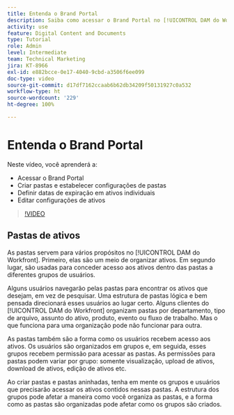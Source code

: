 ```yaml
---
title: Entenda o Brand Portal
description: Saiba como acessar o Brand Portal no [!UICONTROL DAM do Workfront], criar pastas, definir datas de expiração em ativos individuais e editar configurações de ativos.
activity: use
feature: Digital Content and Documents
type: Tutorial
role: Admin
level: Intermediate
team: Technical Marketing
jira: KT-8966
exl-id: e882bcce-0e17-4040-9cbd-a3506f6ee099
doc-type: video
source-git-commit: d17df7162ccaab6b62db34209f50131927c0a532
workflow-type: ht
source-wordcount: '229'
ht-degree: 100%

---
```


# Entenda o Brand Portal

Neste vídeo, você aprenderá a:

* Acessar o Brand Portal
* Criar pastas e estabelecer configurações de pastas
* Definir datas de expiração em ativos individuais
* Editar configurações de ativos

>[!VIDEO](https://video.tv.adobe.com/v/3419548/?quality=12&learn=on&enablevpops&captions=por_br)

## Pastas de ativos

As pastas servem para vários propósitos no [!UICONTROL DAM do Workfront]. Primeiro, elas são um meio de organizar ativos. Em segundo lugar, são usadas para conceder acesso aos ativos dentro das pastas a diferentes grupos de usuários.

Alguns usuários navegarão pelas pastas para encontrar os ativos que desejam, em vez de pesquisar. Uma estrutura de pastas lógica e bem pensada direcionará esses usuários ao lugar certo. Alguns clientes do [!UICONTROL DAM do Workfront] organizam pastas por departamento, tipo de arquivo, assunto do ativo, produto, evento ou fluxo de trabalho. Mas o que funciona para uma organização pode não funcionar para outra.

As pastas também são a forma como os usuários recebem acesso aos ativos. Os usuários são organizados em grupos e, em seguida, esses grupos recebem permissão para acessar as pastas. As permissões para pastas podem variar por grupo: somente visualização, upload de ativos, download de ativos, edição de ativos etc.

Ao criar pastas e pastas aninhadas, tenha em mente os grupos e usuários que precisarão acessar os ativos contidos nessas pastas. A estrutura dos grupos pode afetar a maneira como você organiza as pastas, e a forma como as pastas são organizadas pode afetar como os grupos são criados.
